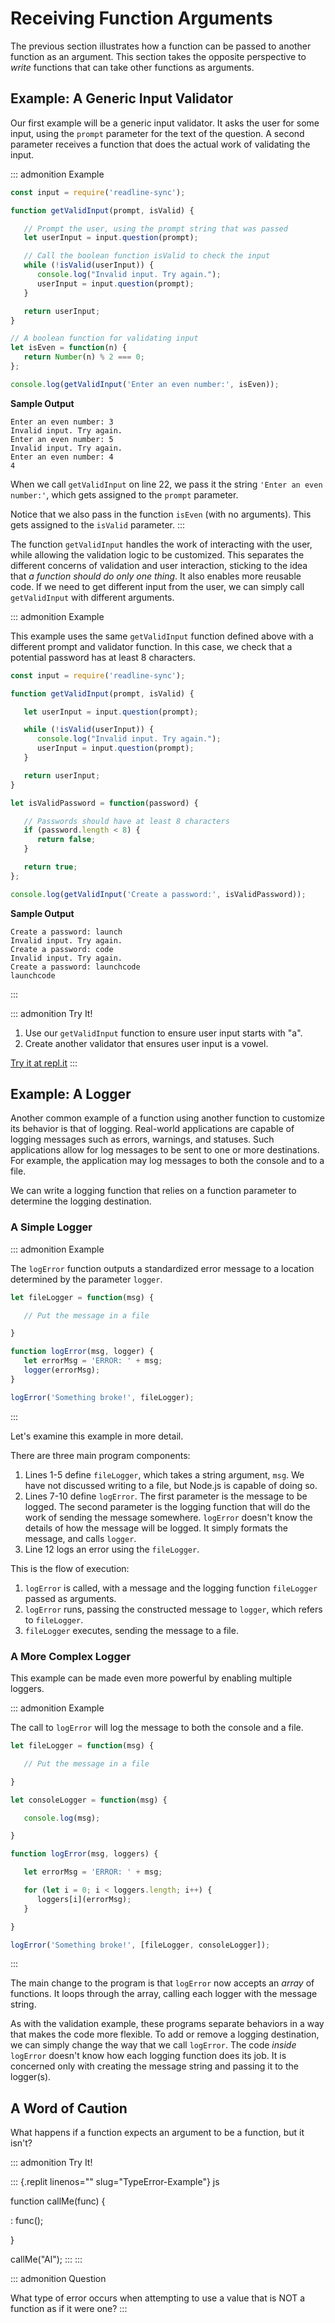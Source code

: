 # Receiving Function Arguments

The previous section illustrates how a function can be passed to another
function as an argument. This section takes the opposite perspective to
*write* functions that can take other functions as arguments.

## Example: A Generic Input Validator

Our first example will be a generic input validator. It asks the user
for some input, using the `prompt` parameter for the text of the
question. A second parameter receives a function that does the actual
work of validating the input.

::: admonition
Example

``` {.js linenos=""}
const input = require('readline-sync');

function getValidInput(prompt, isValid) {

   // Prompt the user, using the prompt string that was passed
   let userInput = input.question(prompt);

   // Call the boolean function isValid to check the input
   while (!isValid(userInput)) {
      console.log("Invalid input. Try again.");
      userInput = input.question(prompt);
   }

   return userInput;
}

// A boolean function for validating input
let isEven = function(n) {
   return Number(n) % 2 === 0;
};

console.log(getValidInput('Enter an even number:', isEven));
```

**Sample Output**

    Enter an even number: 3
    Invalid input. Try again.
    Enter an even number: 5
    Invalid input. Try again.
    Enter an even number: 4
    4

When we call `getValidInput` on line 22, we pass it the string
`'Enter an even number:'`, which gets assigned to the `prompt`
parameter.

Notice that we also pass in the function `isEven` (with no arguments).
This gets assigned to the `isValid` parameter.
:::

The function `getValidInput` handles the work of interacting with the
user, while allowing the validation logic to be customized. This
separates the different concerns of validation and user interaction,
sticking to the idea that *a function should do only one thing*. It also
enables more reusable code. If we need to get different input from the
user, we can simply call `getValidInput` with different arguments.

::: admonition
Example

This example uses the same `getValidInput` function defined above with a
different prompt and validator function. In this case, we check that a
potential password has at least 8 characters.

``` {.js linenos=""}
const input = require('readline-sync');

function getValidInput(prompt, isValid) {

   let userInput = input.question(prompt);

   while (!isValid(userInput)) {
      console.log("Invalid input. Try again.");
      userInput = input.question(prompt);
   }

   return userInput;
}

let isValidPassword = function(password) {

   // Passwords should have at least 8 characters
   if (password.length < 8) {
      return false;
   }

   return true;
};

console.log(getValidInput('Create a password:', isValidPassword));
```

**Sample Output**

    Create a password: launch
    Invalid input. Try again.
    Create a password: code
    Invalid input. Try again.
    Create a password: launchcode
    launchcode
:::

::: admonition
Try It!

1.  Use our `getValidInput` function to ensure user input starts with
    \"a\".
2.  Create another validator that ensures user input is a vowel.

[Try it at repl.it](https://repl.it/@launchcode/Validator-check)
:::

## Example: A Logger

Another common example of a function using another function to customize
its behavior is that of logging. Real-world applications are capable of
logging messages such as errors, warnings, and statuses. Such
applications allow for log messages to be sent to one or more
destinations. For example, the application may log messages to both the
console and to a file.

We can write a logging function that relies on a function parameter to
determine the logging destination.

### A Simple Logger

::: admonition
Example

The `logError` function outputs a standardized error message to a
location determined by the parameter `logger`.

``` {.js linenos=""}
let fileLogger = function(msg) {

   // Put the message in a file

}

function logError(msg, logger) {
   let errorMsg = 'ERROR: ' + msg;
   logger(errorMsg);
}

logError('Something broke!', fileLogger);
```
:::

Let\'s examine this example in more detail.

There are three main program components:

1.  Lines 1-5 define `fileLogger`, which takes a string argument, `msg`.
    We have not discussed writing to a file, but Node.js is capable of
    doing so.
2.  Lines 7-10 define `logError`. The first parameter is the message to
    be logged. The second parameter is the logging function that will do
    the work of sending the message somewhere. `logError` doesn\'t know
    the details of how the message will be logged. It simply formats the
    message, and calls `logger`.
3.  Line 12 logs an error using the `fileLogger`.

This is the flow of execution:

1.  `logError` is called, with a message and the logging function
    `fileLogger` passed as arguments.
2.  `logError` runs, passing the constructed message to `logger`, which
    refers to `fileLogger`.
3.  `fileLogger` executes, sending the message to a file.

### A More Complex Logger

This example can be made even more powerful by enabling multiple
loggers.

::: admonition
Example

The call to `logError` will log the message to both the console and a
file.

``` {.js linenos=""}
let fileLogger = function(msg) {

   // Put the message in a file

}

let consoleLogger = function(msg) {

   console.log(msg);

}

function logError(msg, loggers) {

   let errorMsg = 'ERROR: ' + msg;

   for (let i = 0; i < loggers.length; i++) {
      loggers[i](errorMsg);
   }

}

logError('Something broke!', [fileLogger, consoleLogger]);
```
:::

The main change to the program is that `logError` now accepts an *array*
of functions. It loops through the array, calling each logger with the
message string.

As with the validation example, these programs separate behaviors in a
way that makes the code more flexible. To add or remove a logging
destination, we can simply change the way that we call `logError`. The
code *inside* `logError` doesn\'t know how each logging function does
its job. It is concerned only with creating the message string and
passing it to the logger(s).

## A Word of Caution

What happens if a function expects an argument to be a function, but it
isn\'t?

::: admonition
Try It!

::: {.replit linenos="" slug="TypeError-Example"}
js

function callMe(func) {

:   func();

}

callMe(\"Al\");
:::
:::

::: admonition
Question

What type of error occurs when attempting to use a value that is NOT a
function as if it were one?
:::
